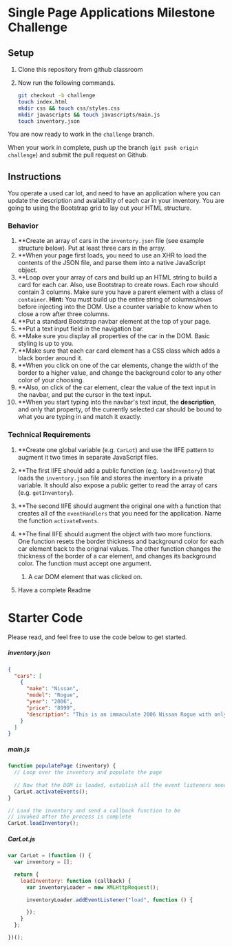 # Single Page Applications Milestone Challenge

## Setup
1. Clone this repository from github classroom
1. Now run the following commands.

    ```bash
    git checkout -b challenge
    touch index.html
    mkdir css && touch css/styles.css
    mkdir javascripts && touch javascripts/main.js
    touch inventory.json
    ```

You are now ready to work in the `challenge` branch.

When your work in complete, push up the branch (`git push origin challenge`) and submit the pull request on Github.

## Instructions

You operate a used car lot, and need to have an application where you can update the description and availability of each car in your inventory. You are going to using the Bootstrap grid to lay out your HTML structure.

### Behavior

1. **Create an array of cars in the `inventory.json` file (see example structure below). Put at least three cars in the array.
1. **When your page first loads, you need to use an XHR to load the contents of the JSON file, and parse them into a native JavaScript object.
1. **Loop over your array of cars and build up an HTML string to build a card for each car. Also, use Bootstrap to create rows. Each row should contain 3 columns. Make sure you have a parent element with a class of `container`. __Hint:__ You must build up the entire string of columns/rows before injecting into the DOM. Use a counter variable to know when to close a row after three columns.
1. **Put a standard Bootstrap navbar element at the top of your page.
1. **Put a text input field in the navigation bar.
1. **Make sure you display all properties of the car in the DOM. Basic styling is up to you.
1. **Make sure that each car card element has a CSS class which adds a black border around it.
1. **When you click on one of the car elements, change the width of the border to a higher value, and change the background color to any other color of your choosing.
1. **Also, on click of the car element, clear the value of the text input in the navbar, and put the cursor in the text input.
1. **When you start typing into the navbar's text input, the **description**, and only that property, of the currently selected car should be bound to what you are typing in and match it exactly.

### Technical Requirements

1. **Create one global variable (e.g. `CarLot`) and use the IIFE pattern to augment it two times in separate JavaScript files.
1. **The first IIFE should add a public function (e.g. `loadInventory`) that loads the `inventory.json` file and stores the inventory in a private variable. It should also expose a public getter to read the array of cars (e.g. `getInventory`).
1. **The second IIFE should augment the original one with a function that creates all of the `eventHandlers` that you need for the application. Name the function `activateEvents`.
1. **The final IIFE should augment the object with two more functions. One function resets the border thickness and background color for each car element back to the original values. The other function changes the thickness of the border of a car element, and changes its background color. The function must accept one argument.
    1. A car DOM element that was clicked on.
    
1. Have a complete Readme

# Starter Code

Please read, and feel free to use the code below to get started.

##### inventory.json

```json
{
  "cars": [
    {
      "make": "Nissan",
      "model": "Rogue",
      "year": "2006",
      "price": "8999",
      "description": "This is an immaculate 2006 Nissan Rogue with only 25000 miles on it. Leather seats, power everything."
    }
  ]
}
```

##### main.js

```js
function populatePage (inventory) {
  // Loop over the inventory and populate the page
  
  // Now that the DOM is loaded, establish all the event listeners needed
  CarLot.activateEvents();
}

// Load the inventory and send a callback function to be
// invoked after the process is complete
CarLot.loadInventory();
```

##### CarLot.js

```js
var CarLot = (function () {
  var inventory = [];

  return {
    loadInventory: function (callback) {
      var inventoryLoader = new XMLHttpRequest();

      inventoryLoader.addEventListener("load", function () {

      });
    }
  };

})();
```